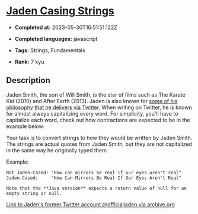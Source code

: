 # [Jaden Casing Strings](https://www.codewars.com/kata/5390bac347d09b7da40006f6)

- **Completed at:** 2023-05-30T16:51:51.122Z

- **Completed languages:** javascript

- **Tags:** Strings, Fundamentals

- **Rank:** 7 kyu

## Description

Jaden Smith, the son of Will Smith, is the star of films such as The Karate Kid (2010) and After Earth (2013). Jaden is also known for [some of his philosophy that he delivers via Twitter](https://twitter.com/jaden). When writing on Twitter, he is known for almost always capitalizing every word. For simplicity, you'll have to capitalize each word, check out how contractions are expected to be in the example below.

Your task is to convert strings to how they would be written by Jaden Smith. The strings are actual quotes from Jaden Smith, but they are not capitalized in the same way he originally typed them.

Example:

    Not Jaden-Cased: "How can mirrors be real if our eyes aren't real"
    Jaden-Cased:     "How Can Mirrors Be Real If Our Eyes Aren't Real"

```if:java    
Note that the **Java version** expects a return value of null for an empty string or null.
```

[Link to Jaden's former Twitter account @officialjaden via archive.org](https://web.archive.org/web/20190624190255/https://twitter.com/officialjaden)
